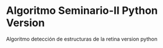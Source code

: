 # Algoritmo Seminario-II Python Version 
Algoritmo detección de estructuras de la retina version python
